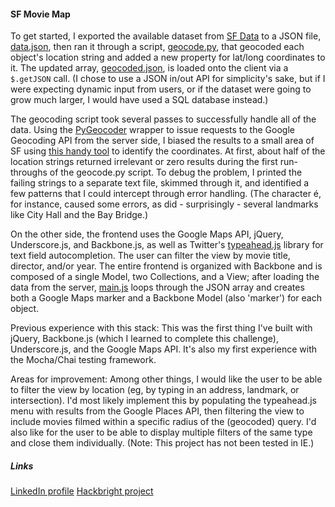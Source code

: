 #### SF Movie Map 

To get started, I exported the available dataset from [SF Data](https://data.sfgov.org/Arts-Culture-and-Recreation-/Film-Locations-in-San-Francisco/yitu-d5am) to a JSON file, [data.json](https://github.com/khennes/sf-movie-map/blob/master/static/js/data.json), then ran it through a script, [geocode.py](https://github.com/khennes/sf-movie-map/blob/master/geocode.py), that geocoded each object's location string and added a new property for lat/long coordinates to it. The updated array, [geocoded.json](https://github.com/khennes/sf-movie-map/blob/master/static/js/geocoded.json), is loaded onto the client via a `$.getJSON` call. (I chose to use a JSON in/out API for simplicity's sake, but if I were expecting dynamic input from users, or if the dataset were going to grow much larger, I would have used a SQL database instead.)

The geocoding script took several passes to successfully handle all of the data. Using the [PyGeocoder](http://code.xster.net/pygeocoder/wiki/Home) wrapper to issue requests to the Google Geocoding API from the server side, I biased the results to a small area of SF using [this handy tool](http://jsfiddle.net/yV6xv/16/) to identify the coordinates. At first, about half of the location strings returned irrelevant or zero results during the first run-throughs of the geocode.py script. To debug the problem, I printed the failing strings to a separate text file, skimmed through it, and identified a few patterns that I could intercept through error handling. (The character é, for instance, caused some errors, as did - surprisingly - several landmarks like City Hall and the Bay Bridge.)

On the other side, the frontend uses the Google Maps API, jQuery, Underscore.js, and Backbone.js, as well as Twitter's [typeahead.js](http://twitter.github.io/typeahead.js/) library for text field autocompletion. The user can filter the view by movie title, director, and/or year. The entire frontend is organized with Backbone and is composed of a single Model, two Collections, and a View; after loading the data from the server, [main.js](https://github.com/khennes/sf-movie-map/blob/master/static/js/main.js) loops through the JSON array and creates both a Google Maps marker and a Backbone Model (also 'marker') for each object. 

Previous experience with this stack: This was the first thing I've built with jQuery, Backbone.js (which I learned to complete this challenge), Underscore.js, and the Google Maps API. It's also my first experience with the Mocha/Chai testing framework.

Areas for improvement: Among other things, I would like the user to be able to filter the view by location (eg, by typing in an address, landmark, or intersection). I'd most likely implement this by populating the typeahead.js menu with results from the Google Places API, then filtering the view to include movies filmed within a specific radius of the (geocoded) query. I'd also like for the user to be able to display multiple filters of the same type and close them individually. (Note: This project has not been tested in IE.)

##### Links
[LinkedIn profile](http://www.linkedin.com/in/khennes) 
[Hackbright project](https://github.com/khennes/waffle)
